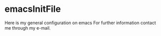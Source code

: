 # emacsInitFile
Here is my general configuration on emacs
For further information contact me through my e-mail.
